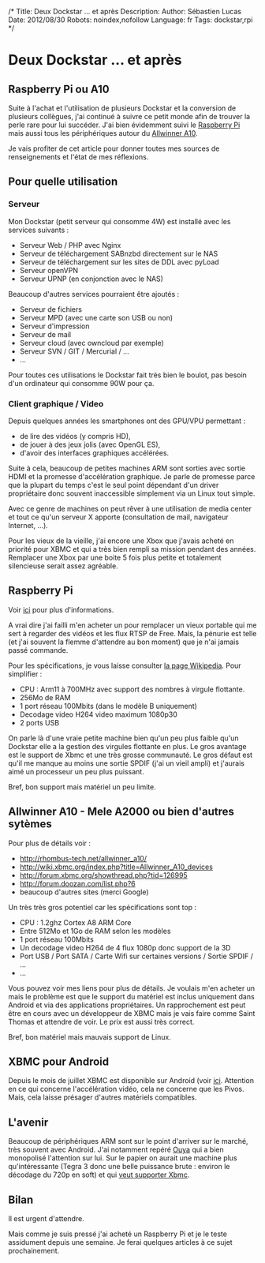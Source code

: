 /*
Title: Deux Dockstar ... et après
Description: 
Author: Sébastien Lucas
Date: 2012/08/30
Robots: noindex,nofollow
Language: fr
Tags: dockstar,rpi
*/
# Deux Dockstar ... et après

## Raspberry Pi ou A10
Suite à l'achat et l'utilisation de plusieurs Dockstar et la conversion de plusieurs collègues, j'ai continué à suivre ce petit monde afin de trouver la perle rare pour lui succéder. J'ai bien évidemment suivi le [Raspberry Pi](http://www.raspberrypi.org/) mais aussi tous les périphériques autour du [Allwinner A10](http://rhombus-tech.net/allwinner_a10/).

Je vais profiter de cet article pour donner toutes mes sources de renseignements et l'état de mes réflexions.

## Pour quelle utilisation

###  Serveur
Mon Dockstar (petit serveur qui consomme 4W) est installé avec les services suivants :

* Serveur Web / PHP avec Nginx 
* Serveur de téléchargement SABnzbd directement sur le NAS
* Serveur de téléchargement sur les sites de DDL avec pyLoad
* Serveur openVPN
* Serveur UPNP (en conjonction avec le NAS)

Beaucoup d'autres services pourraient être ajoutés :

* Serveur de fichiers
* Serveur MPD (avec une carte son USB ou non)
* Serveur d'impression
* Serveur de mail
* Serveur cloud (avec owncloud par exemple)
* Serveur SVN / GIT / Mercurial / ...
* ...

Pour toutes ces utilisations le Dockstar fait très bien le boulot, pas besoin d'un ordinateur qui consomme 90W pour ça.

### Client graphique / Video

Depuis quelques années les smartphones ont des GPU/VPU permettant :

* de lire des vidéos (y compris HD),
* de jouer à des jeux jolis (avec OpenGL ES),
* d'avoir des interfaces graphiques accélérées. 

Suite à cela, beaucoup de petites machines ARM sont sorties avec sortie HDMI et la promesse d'accélération graphique. Je parle de promesse parce que la plupart du temps c'est le seul point dépendant d'un driver propriétaire donc souvent inaccessible simplement via un Linux tout simple.

Avec ce genre de machines on peut rêver à une utilisation de media center et tout ce qu'un serveur X apporte (consultation de mail, navigateur Internet, ...).

Pour les vieux de la vieille, j'ai encore une Xbox que j'avais acheté en priorité pour XBMC et qui a très bien rempli sa mission pendant des années. Remplacer une Xbox par une boite 5 fois plus petite et totalement silencieuse serait assez agréable.

## Raspberry Pi

Voir [ici](http://www.raspberrypi.org/) pour plus d'informations.

A vrai dire j'ai failli m'en acheter un pour remplacer un vieux portable qui me sert à regarder des vidéos et les flux RTSP de Free. Mais, la pénurie est telle (et j'ai souvent la flemme d'attendre au bon moment) que je n'ai jamais passé commande.

Pour les spécifications, je vous laisse consulter [la page Wikipedia](http://fr.wikipedia.org/wiki/Raspberry_Pi).
Pour simplifier :

* CPU : Arm11 à 700MHz avec support des nombres à virgule flottante.
* 256Mo de RAM
* 1 port réseau 100Mbits (dans le modèle B uniquement)
* Decodage video H264 video maximum 1080p30
* 2 ports USB

On parle là d'une vraie petite machine bien qu'un peu plus faible qu'un Dockstar elle a la gestion des virgules flottante en plus. Le gros avantage est le support de Xbmc et une très grosse communauté. Le gros défaut est qu'il me manque au moins une sortie SPDIF (j'ai un vieil ampli) et j'aurais aimé un processeur un peu plus puissant.

Bref, bon support mais matériel un peu limite.

## Allwinner A10 - Mele A2000 ou bien d'autres sytèmes

Pour plus de détails voir :

* http://rhombus-tech.net/allwinner_a10/
* http://wiki.xbmc.org/index.php?title=Allwinner_A10_devices
* http://forum.xbmc.org/showthread.php?tid=126995
* http://forum.doozan.com/list.php?6
* beaucoup d'autres sites (merci Google)

Un très très gros potentiel car les spécifications sont top :

* CPU : 1.2ghz Cortex A8 ARM Core
* Entre 512Mo et 1Go de RAM selon les modèles
* 1 port réseau 100Mbits
* Un decodage video H264 de 4 flux 1080p donc support de la 3D
* Port USB / Port SATA / Carte Wifi sur certaines versions / Sortie SPDIF / ...
* ...

Vous pouvez voir mes liens pour plus de détails. Je voulais m'en acheter un mais le problème est que le support du matériel est inclus uniquement dans Android et via des applications propriétaires. Un rapprochement est peut être en cours avec un développeur de XBMC mais je vais faire comme Saint Thomas et attendre de voir. Le prix est aussi très correct.

Bref, bon matériel mais mauvais support de Linux.

## XBMC pour Android

Depuis le mois de juillet XBMC est disponible sur Android (voir [ici](http://xbmc.org/theuni/2012/07/13/xbmc-for-android/). Attention en ce qui concerne l'accélération vidéo, cela ne concerne que les Pivos. Mais, cela laisse présager d'autres matériels compatibles.

## L'avenir

Beaucoup de périphériques ARM sont sur le point d'arriver sur le marché, très souvent avec Android. J'ai notamment repéré [Ouya](http://www.kickstarter.com/projects/ouya/ouya-a-new-kind-of-video-game-console) qui a bien monopolisé l'attention sur lui. Sur le papier on aurait une machine plus qu'intéressante (Tegra 3 donc une belle puissance brute : environ le décodage du 720p en soft) et qui [veut supporter Xbmc](http://xbmc.org/natethomas/2012/08/07/xbmc-and-ouya-oh-yeah/).

## Bilan

Il est urgent d'attendre.



Mais comme je suis pressé j'ai acheté un Raspberry Pi et je le teste assidument depuis une semaine. Je ferai quelques articles à ce sujet prochainement.
